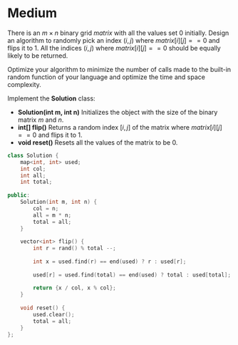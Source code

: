 # Medium

There is an $m \times n$ binary grid $matrix$ with all the values set $0$ initially. Design an algorithm to randomly pick an index $(i, j)$ where $matrix[i] [j] == 0$ and flips it to $1$. All the indices $(i, j)$ where $matrix[i] [j] == 0$ should be equally likely to be returned.

Optimize your algorithm to minimize the number of calls made to the built-in random function of your language and optimize the time and space complexity.

Implement the **Solution** class:

- **Solution(int m, int n)** Initializes the object with the size of the binary matrix $m$ and $n$.
- **int[] flip()** Returns a random index $[i, j]$ of the matrix where $matrix[i] [j] == 0$ and flips it to $1$.
- **void reset()** Resets all the values of the matrix to be $0$.

```cpp
class Solution {
    map<int, int> used;
    int col;
    int all;
    int total;
    
public:
    Solution(int m, int n) {
        col = n;
        all = m * n;
        total = all;
    }
    
    vector<int> flip() {
        int r = rand() % total --;
        
        int x = used.find(r) == end(used) ? r : used[r];
        
        used[r] = used.find(total) == end(used) ? total : used[total];
        
        return {x / col, x % col};
    }
    
    void reset() {
        used.clear();
        total = all;
    }
};
```
